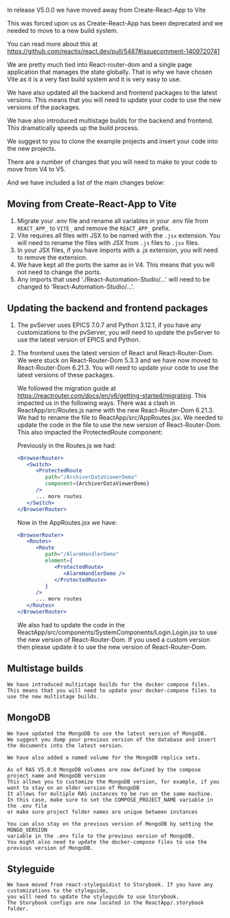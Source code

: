 In release V5.0.0 we have moved away from Create-React-App to Vite

This was forced upon us as Create-React-App has been deprecated and we needed to move to a new build system.

You can read more about this at https://github.com/reactjs/react.dev/pull/5487#issuecomment-1409720741

We are pretty much tied into React-router-dom and a single page application that manages the state globally. That is why we have chosen Vite as it is a very fast build system and it is very easy to use.

We have also updated all the backend and frontend packages to the latest versions. This means that you will need to update your code to use the new versions of the packages.

We have also introduced multistage builds for the backend and frontend. This dramatically speeds up the build process.

We suggest to you to clone the example projects and insert your code into the new projects.

There are a number of changes that you will need to make to your code to move from V4 to V5.

And we have included a list of the main changes below:

## Moving from Create-React-App to Vite

1. Migrate your .env file and rename all variables in your .env file from `REACT_APP_` to `VITE_` and remove the `REACT_APP_` prefix.
2. Vite requires all files with JSX to be named with the `.jsx` extension. You will need to rename the files with JSX from `.js` files to `.jsx` files.
3. In your JSX files, if you have imports with a .js extension, you will need to remove the extension.
4. We have kept all the ports the same as in V4. This means that you will not need to change the ports.
5. Any imports that used './React-Automation-Studio/...' will need to be changed to 'React-Automation-Studio/...'.
## Updating the backend and frontend packages

1. The pvServer uses EPICS 7.0.7 and Python 3.12.1, if you have any customizations to the pvServer, you will need to update the pvServer to use the latest version of EPICS and Python.
2. The frontend uses the latest version of React and React-Router-Dom.
    We were stuck on React-Router-Dom 5.3.3 and we have now moved to React-Router-Dom 6.21.3. You will need to update your code to use the latest versions of these packages.
    
    We followed the migration guide at https://reactrouter.com/docs/en/v6/getting-started/migrating.
    This impacted us in the following ways. There was a clash in ReactApp/src/Routes.js name with the new React-Router-Dom 6.21.3. We had to rename the file to ReactApp/src/AppRoutes.jsx.
    We needed to update the code in the file to use the new version of React-Router-Dom. This also impacted the ProtectedRoute component:

    Previously in the Routes.js we had:

    ```jsx
    <BrowserRouter>
       <Switch>
          <ProtectedRoute
             path="/ArchiverDataViewerDemo"
             component={ArchiverDataViewerDemo}
          />
          ... more routes
       </Switch>
    </BrowserRouter>
    ```

    Now in the AppRoutes.jsx we have:

    ```jsx
    <BrowserRouter>
       <Routes>
          <Route
             path="/AlarmHandlerDemo"
             element={
                <ProtectedRoute>
                   <AlarmHandlerDemo />
                </ProtectedRoute>
             }
          />
          ... more routes
       </Routes>
    </BrowserRouter>
    ```
    We also had to update the code in the ReactApp/src/components/SystemComponents/Login.Login.jsx to use the new version of React-Router-Dom. If you used a custom version then please update it to use the new version of React-Router-Dom.

## Multistage builds
    We have introduced multistage builds for the docker compose files. 
    This means that you will need to update your docker-compose files to use the new multistage builds.

## MongoDB
    We have updated the MongoDB to use the latest version of MongoDB. 
    We suggest you dump your previous version of the database and insert the documents into the latest version.

    We have also added a named volume for the MongoDB replica sets.
    
    As of RAS V5.0.0 MongoDB volumes are now defined by the compose project name and MongoDB version
    This allows you to customize the MongoDB version, for example, if you want to stay on an older version of MongoDB
    It allows for multiple RAS instances to be run on the same machine.
    In this case, make sure to set the COMPOSE_PROJECT_NAME variable in the .env file 
    or make sure project folder names are unique between instances

    You can also stay on the previous version of MongoDB by setting the MONGO_VERSION 
    variable in the .env file to the previous version of MongoDB. 
    You might also need to update the docker-compose files to use the previous version of MongoDB.

## Styleguide
    We have moved from react-styleguidist to Storybook. If you have any customizations to the styleguide, 
    you will need to update the styleguide to use Storybook. 
    The Storybook configs are now located in the ReactApp/.storybook folder.

